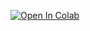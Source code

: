 [![Open In Colab](https://colab.research.google.com/assets/colab-badge.svg)](https://colab.research.google.com/github/girafe-ai/natural-language-processing/blob/91f4f4b/week04_bert/practice04_bert_for_text_classification.ipynb)
